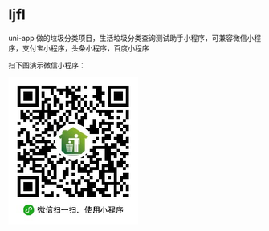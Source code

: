 # ljfl
uni-app 做的垃圾分类项目，生活垃圾分类查询测试助手小程序，可兼容微信小程序，支付宝小程序，头条小程序，百度小程序







扫下图演示微信小程序：

![image](https://github.com/724008158/ljfl/blob/master/static/gh_ed00f51472f4_258.jpg)


